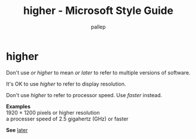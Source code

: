 ﻿---
title: higher - Microsoft Style Guide
author: pallep
ms.author: pallep
ms.date: 1/19/2018
ms.topic: article
ms.prod: non-product-specific
---

# higher

Don't use *or higher* to mean *or later* to refer to multiple versions of software.

It's OK to use *higher* to refer to display resolution. 

Don't use *higher* to refer to processor speed. Use *faster* instead.

**Examples**  
1920 × 1200 pixels or higher resolution  
a processer speed of 2.5 gigahertz (GHz) or faster

**See** [later](/style-guide/a-z-word-list-term-collections/l/later)
